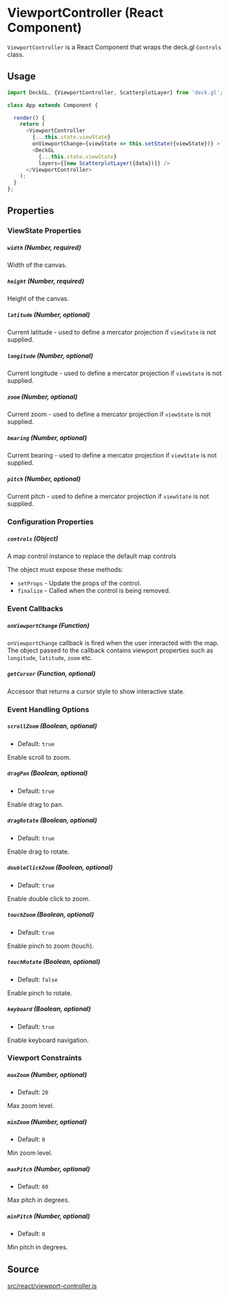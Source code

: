 # ViewportController (React Component)

`ViewportController` is a React Component that wraps the deck.gl `Controls` class.


## Usage

```js
import DeckGL, {ViewportController, ScatterplotLayer} from 'deck.gl';

class App extends Component {

  render() {
    return (
      <ViewportController
        {...this.state.viewState}
        onViewportChange={viewState => this.setState({viewState})} >
        <DeckGL
          {...this.state.viewState}
          layers={[new ScatterplotLayer({data})]} />
      </ViewportController>
    );
  }
};
```

## Properties

### ViewState Properties

##### `width` (Number, required)

Width of the canvas.

##### `height` (Number, required)

Height of the canvas.

##### `latitude` (Number, optional)

Current latitude - used to define a mercator projection if `viewState` is not supplied.

##### `longitude` (Number, optional)

Current longitude - used to define a mercator projection if `viewState` is not supplied.

##### `zoom` (Number, optional)

Current zoom - used to define a mercator projection if `viewState` is not supplied.

##### `bearing` (Number, optional)

Current bearing - used to define a mercator projection if `viewState` is not supplied.

##### `pitch` (Number, optional)

Current pitch - used to define a mercator projection if `viewState` is not supplied.


### Configuration Properties

##### `controls` (Object)

A map control instance to replace the default map controls

The object must expose these methods:

* `setProps` - Update the props of the control.
* `finalize` - Called when the control is being removed.


### Event Callbacks

##### `onViewportChange` (Function)

`onViewportChange` callback is fired when the user interacted with the
map. The object passed to the callback contains viewport properties
such as `longitude`, `latitude`, `zoom` etc.

##### `getCursor` (Function, optional)

Accessor that returns a cursor style to show interactive state.


### Event Handling Options

##### `scrollZoom` (Boolean, optional)

* Default: `true`

Enable scroll to zoom.

##### `dragPan` (Boolean, optional)

* Default: `true`

Enable drag to pan.

##### `dragRotate` (Boolean, optional)

* Default: `true`

Enable drag to rotate.

##### `doubleClickZoom` (Boolean, optional)

* Default: `true`

Enable double click to zoom.

##### `touchZoom` (Boolean, optional)

* Default: `true`

Enable pinch to zoom (touch).

##### `touchRotate` (Boolean, optional)

* Default: `false`

Enable pinch to rotate.

##### `keyboard` (Boolean, optional)

* Default: `true`

Enable keyboard navigation.


### Viewport Constraints

##### `maxZoom` (Number, optional)

* Default: `20`

Max zoom level.

##### `minZoom` (Number, optional)

* Default: `0`

Min zoom level.

##### `maxPitch` (Number, optional)

* Default: `60`

Max pitch in degrees.

##### `minPitch` (Number, optional)

* Default: `0`

Min pitch in degrees.


## Source

[src/react/viewport-controller.js](https://github.com/uber/deck.gl/blob/5.1-release/src/core/viewports/viewport.js)
